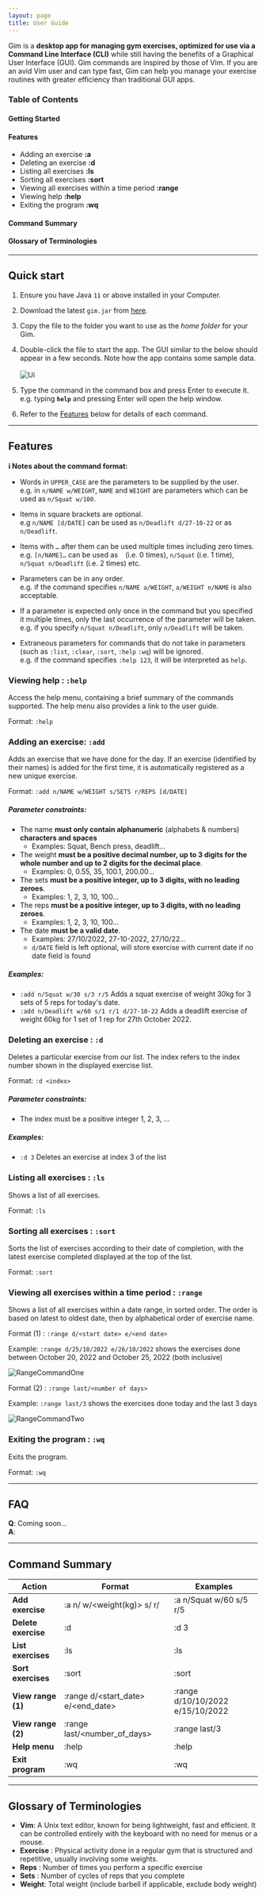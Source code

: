 ```yaml
---
layout: page
title: User Guide
---
```


Gim is a **desktop app for managing gym exercises, optimized for use via a Command Line Interface (CLI)** while still having the benefits of a Graphical User Interface (GUI). Gim commands are inspired by those of Vim. If you are an avid Vim user and can type fast, Gim can help you manage your exercise routines with greater efficiency than traditional GUI apps.

### Table of Contents
#### Getting Started
#### Features
* Adding an exercise **:a**
* Deleting an exercise **:d**
* Listing all exercises **:ls**
* Sorting all exercises **:sort**
* Viewing all exercises within a time period **:range**
* Viewing help **:help**
* Exiting the program **:wq**
#### Command Summary
#### Glossary of Terminologies

--------------------------------------------------------------------------------------------------------------------

## Quick start

1. Ensure you have Java `11` or above installed in your Computer.

2. Download the latest `gim.jar` from [here](https://github.com/AY2223S1-CS2103T-T15-4/tp/releases).

3. Copy the file to the folder you want to use as the _home folder_ for your Gim.

4. Double-click the file to start the app. The GUI similar to the below should appear in a few seconds. Note how the app contains some sample data.<br>
   <br>![Ui](images/Ui.png)


5. Type the command in the command box and press Enter to execute it. e.g. typing **`help`** and pressing Enter will open the help window.<br>

6. Refer to the [Features](#features) below for details of each command.

--------------------------------------------------------------------------------------------------------------------

## Features

<div markdown="block" class="alert alert-info">

**:information_source: Notes about the command format:**<br>

* Words in `UPPER_CASE` are the parameters to be supplied by the user.<br>
  e.g. in `n/NAME w/WEIGHT`, `NAME` and `WEIGHT` are parameters which can be used as `n/Squat w/100`.

* Items in square brackets are optional.<br>
  e.g `n/NAME [d/DATE]` can be used as `n/Deadlift d/27-10-22` or as `n/Deadlift`.

* Items with `…` after them can be used multiple times including zero times.<br>
  e.g. `[n/NAME]…` can be used as ` ` (i.e. 0 times), `n/Squat` (i.e. 1 time), `n/Squat n/Deadlift` (i.e. 2 times) etc.

* Parameters can be in any order.<br>
  e.g. if the command specifies `n/NAME a/WEIGHT`, `a/WEIGHT n/NAME` is also acceptable.

* If a parameter is expected only once in the command but you specified it multiple times, only the last occurrence of the parameter will be taken.<br>
  e.g. if you specify `n/Squat n/Deadlift`, only `n/Deadlift` will be taken.

* Extraneous parameters for commands that do not take in parameters (such as `:list`, `:clear`, `:sort`, `:help` `:wq`) will be ignored.<br>
  e.g. if the command specifies `:help 123`, it will be interpreted as `help`.

</div>


### Viewing help : `:help`

Access the help menu, containing a brief summary of the commands supported. The help menu also provides a link to the 
user guide.

Format: `:help`


### Adding an exercise: `:add`

Adds an exercise that we have done for the day. If an exercise (identified by their names) is added for the first time, it is automatically registered as a new unique exercise. 

Format: `:add n/NAME w/WEIGHT s/SETS r/REPS [d/DATE]`

##### Parameter constraints:
* The name **must only contain alphanumeric** (alphabets & numbers) **characters and spaces**
  * Examples: Squat, Bench press, deadlift...
* The weight **must be a positive decimal number, up to 3 digits for the whole number and up to 2 digits for the decimal place**.
  * Examples: 0, 0.55, 35, 100.1, 200.00...
* The sets **must be a positive integer, up to 3 digits, with no leading zeroes**.
  * Examples: 1, 2, 3, 10, 100...
* The reps **must be a positive integer, up to 3 digits, with no leading zeroes**.
  * Examples: 1, 2, 3, 10, 100...
* The date **must be a valid date**.
  * Examples: 27/10/2022, 27-10-2022, 27/10/22... 
  * `d/DATE` field is left optional, will store exercise with current date if no date field is found

##### Examples:
* `:add n/Squat w/30 s/3 r/5` Adds a squat exercise of weight 30kg for 3 sets of 5 reps for today's date.
* `:add n/Deadlift w/60 s/1 r/1 d/27-10-22` Adds a deadlift exercise of weight 60kg for 1 set of 1 rep for 27th October 2022.


### Deleting an exercise : `:d`

Deletes a particular exercise from our list. The index refers to the index number shown in the displayed exercise list.

Format: `:d <index>`

##### Parameter constraints:
* The index must be a positive integer 1, 2, 3, ...

##### Examples:
* `:d 3` Deletes an exercise at index 3 of the list


### Listing all exercises : `:ls`

Shows a list of all exercises.

Format: `:ls`


### Sorting all exercises : `:sort`

Sorts the list of exercises according to their date of completion, with the latest exercise completed displayed at the top of the list.

Format: `:sort`

### Viewing all exercises within a time period : `:range`

Shows a list of all exercises within a date range, in sorted order.
The order is based on latest to oldest date, then by alphabetical order of exercise name.

Format (1) : `:range d/<start date> e/<end date>`

Example: `:range d/25/10/2022 e/26/10/2022` shows the exercises done between October 20, 2022 
and October 25, 2022 (both inclusive)

![RangeCommandOne](images/RangeCommandOneSample.png)

Format (2) : `:range last/<number of days>`

Example: `:range last/3` shows the exercises done today and the last 3 days

![RangeCommandTwo](images/RangeCommandTwoSample.png)

### Exiting the program : `:wq`

Exits the program.

Format: `:wq`

--------------------------------------------------------------------------------------------------------------------

## FAQ

**Q**: Coming soon...
<br>
**A**:

--------------------------------------------------------------------------------------------------------------------

## Command Summary

| Action              | Format                                           | Examples                         |
|---------------------|--------------------------------------------------|----------------------------------|
| **Add exercise**    | :a n/<exercise> w/<weight(kg)> s/<sets> r/<reps> | :a n/Squat w/60 s/5 r/5          |
| **Delete exercise** | :d <index>                                       | :d 3                             |
| **List exercises**  | :ls                                              | :ls                              |
| **Sort exercises**  | :sort                                            | :sort                            |
| **View range (1)**  | :range d/<start_date> e/<end_date>               | :range d/10/10/2022 e/15/10/2022 |
| **View range (2)**  | :range last/<number_of_days>                     | :range last/3                    |
| **Help menu**       | :help                                            | :help                            |
| **Exit program**    | :wq                                              | :wq                              |
--------------------------------------------------------------------------------------------------------------------

## Glossary of Terminologies
* **Vim**: A Unix text editor, known for being lightweight, fast and efficient. It can be controlled entirely with the keyboard with no need for menus or a mouse.
* **Exercise** : Physical activity done in a regular gym that is structured and repetitive, usually involving
some weights.
* **Reps** : Number of times you perform a specific exercise
* **Sets** : Number of cycles of reps that you complete
* **Weight**: Total weight (include barbell if applicable, exclude body weight)

